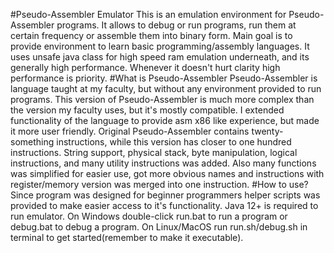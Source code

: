 #Pseudo-Assembler Emulator
This is an emulation environment for Pseudo-Assembler programs. 
It allows to debug or run programs, run them at certain frequency or assemble them into binary form.
Main goal is to provide environment to learn basic programming/assembly languages.
It uses unsafe java class for high speed ram emulation underneath, and its generally high performance.
Whenever it doesn't hurt clarity high performance is priority.
#What is Pseudo-Assembler
Pseudo-Assembler is language taught at my faculty, but without any environment provided to run programs.
This version of Pseudo-Assembler is much more complex than the version my faculty uses, but it's mostly compatible.
I extended functionality of the language to provide asm x86 like experience, but made it more user friendly.
Original Pseudo-Assembler contains twenty-something instructions, while this version has closer to one hundred instructions.
String support, physical stack, byte manipulation, logical instructions, and many utility instructions was added.
Also many functions was simplified for easier use, got more obvious names and instructions with register/memory version was merged into one instruction.
#How to use?
Since program was designed for beginner programmers helper scripts was provided to make easier access to it's functionality.
Java 12+ is required to run emulator.
On Windows double-click run.bat to run a program or debug.bat to debug a program.
On Linux/MacOS run run.sh/debug.sh in terminal to get started(remember to make it executable).